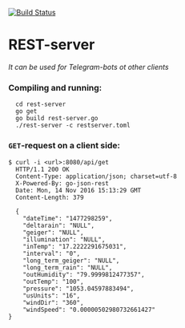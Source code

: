 [![Build Status](https://travis-ci.org/swallowws/rest-server.svg?branch=master)](https://travis-ci.org/swallowws/rest-server)

# REST-server
*It can be used for Telegram-bots ot other clients*


### Compiling and running:
```
  cd rest-server
  go get
  go build rest-server.go
  ./rest-server -c restserver.toml
```

### `GET`-request on a client side:
```
$ curl -i <url>:8080/api/get
  HTTP/1.1 200 OK
  Content-Type: application/json; charset=utf-8
  X-Powered-By: go-json-rest
  Date: Mon, 14 Nov 2016 15:13:29 GMT
  Content-Length: 379

  {
    "dateTime": "1477298259",
    "deltarain": "NULL",
    "geiger": "NULL",
    "illumination": "NULL",
    "inTemp": "17.2222291675031",
    "interval": "0",
    "long_term_geiger": "NULL",
    "long_term_rain": "NULL",
    "outHumidity": "79.9999812477357",
    "outTemp": "100",
    "pressure": "1053.04597883494",
    "usUnits": "16",
    "windDir": "360",
    "windSpeed": "0.00000502980732661427"
}
```
